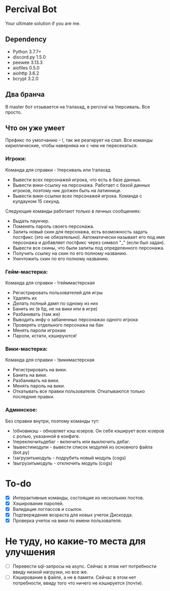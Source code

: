 # Percival Bot

Your ultimate solution if you are me.

## Dependency

* Python 3.7.7+
* discord.py 1.5.0
* peewee 3.13.3
* aiofiles 0.5.0
* aiohttp 3.6.2
* bcrypt 3.2.0

## Два бранча

В master бот отзывается на !галахад, в percival на !персиваль. Все просто.

## Что он уже умеет

Префикс по умолчанию - !, так же реагирует на слап. Все команды кириллические, чтобы наверняка ни с чем не пересекаться.

### Игроки:

Команда для справки - !персиваль или !галахад

* Вывести всех персонажей игрока, что есть в базе данных.
* Вывести вики-ссылку на персонажа. Работает с базой данных игроков, поэтому ник должен быть на латиннице.
* Вывести вики-ссылки всех персонажей игрока. Команда с кулдауном 15 секунд.

Следующие команды работают только в личных сообщениях:

* Выдать лаунчер.
* Поменять пароль своего персонажа.
* Залить новый скин для персонажа, есть возможность задать постфикс (это не обязательно). Автоматически называет его под
  имя персонажа и добавляет постфикс через символ "_" (если был задан).
* Вывести все скины, что были залиты под определенного персонажа.
* Получить ссылку на скин по его полному названию.
* Уничтожить скин по его полному названию.

### Гейм-мастерка:

Команда для справки - !гейммастерская

* Регистрировать пользователей для игры
* Удалять их
* Делать полный дамп по одному из них
* Банить их (в бд, не на вики или в игре)
* Разбанивать (там же)
* Выводить инфу о забаненных персонажах одного игрока
* Проверять отдельного персонажа на бан
* Менять пароли игрокам
* Пароли, кстати, кэшируются!

### Вики-мастерка:

Команда для справки - !викимастерская

* Регистрировать на вики.
* Банить на вики.
* Разбанивать на вики.
* Менять пароль на вики.
* Откатывать все правки пользователя. Откатываются только последние правки.

### Админское:

Без справки внутри, поэтому команды тут:

* !обновикэш - обновляет кэш юзеров. Он себе кэширует всех юзеров с ролью, указанной в конфиге.
* !переключитьдебаг - включить или выключить дебаг.
* !вывестимодули - вывести список модулей из основного файла (bot.py)
* !загрузитьмодуль - подрубить новый модуль (cogs)
* !выгрузитьмодуль - отключить модуль (cogs)

# To-do

* [x] Интерактивные команды, состоящие из нескольких постов.
* [x] Хэширование паролей.
* [x] Валидация логпассов и ссылок.
* [x] Подтверждение возраста для новых учеток Дискорда.
* [x] Проверка учеток на вики по имени пользователя.

# Не туду, но какие-то места для улучшения

* [ ] Перевести sql-запросы на async. Сейчас в этом нет потребности ввиду низкой нагрузки, но все же.
* [ ] Кэширование в файле, а не в памяти. Сейчас в этом нет потребности, ввиду того что ничего не кэшируется (почти).
